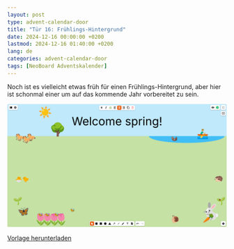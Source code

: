 ```yaml
---
layout: post
type: advent-calendar-door
title: "Tür 16: Frühlings-Hintergrund"
date: 2024-12-16 00:00:00 +0200
lastmod: 2024-12-16 01:40:00 +0200
lang: de
categories: advent-calendar-door
tags: [NeoBoard Adventskalender]
---
```


Noch ist es vielleicht etwas früh für einen Frühlings-Hintergrund, aber hier ist schonmal einer um auf das kommende Jahr vorbereitet zu sein.

![](./preview.png)

[Vorlage herunterladen](./spring-background.nwb)
